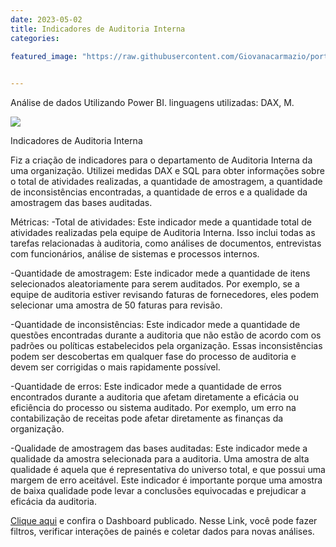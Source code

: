 ```yaml
---
date: 2023-05-02
title: Indicadores de Auditoria Interna
categories:

featured_image: "https://raw.githubusercontent.com/Giovanacarmazio/portifolio/main/images/Indicadores%20Auditoria.jpg"

 
---
```



Análise de dados Utilizando Power BI. linguagens utilizadas: DAX, M.



![](https://raw.githubusercontent.com/Giovanacarmazio/portifolio/main/images/An%C3%A1lise%20de%20Performance%20Maven%20Market_page-0001.jpg)

Indicadores de Auditoria Interna

Fiz a criação de indicadores para o departamento de Auditoria Interna da uma organização. Utilizei medidas DAX e SQL para obter informações sobre o total de atividades realizadas, a quantidade de amostragem, a quantidade de inconsistências encontradas, a quantidade de erros e a qualidade da amostragem das bases auditadas. 

Métricas:
-Total de atividades: Este indicador mede a quantidade total de atividades realizadas pela equipe de Auditoria Interna. Isso inclui todas as tarefas relacionadas à auditoria, como análises de documentos, entrevistas com funcionários, análise de sistemas e processos internos.

-Quantidade de amostragem: Este indicador mede a quantidade de itens selecionados aleatoriamente para serem auditados. Por exemplo, se a equipe de auditoria estiver revisando faturas de fornecedores, eles podem selecionar uma amostra de 50 faturas para revisão.

-Quantidade de inconsistências: Este indicador mede a quantidade de questões encontradas durante a auditoria que não estão de acordo com os padrões ou políticas estabelecidos pela organização. Essas inconsistências podem ser descobertas em qualquer fase do processo de auditoria e devem ser corrigidas o mais rapidamente possível.

-Quantidade de erros: Este indicador mede a quantidade de erros encontrados durante a auditoria que afetam diretamente a eficácia ou eficiência do processo ou sistema auditado. Por exemplo, um erro na contabilização de receitas pode afetar diretamente as finanças da organização.

-Qualidade de amostragem das bases auditadas: Este indicador mede a qualidade da amostra selecionada para a auditoria. Uma amostra de alta qualidade é aquela que é representativa do universo total, e que possui uma margem de erro aceitável. Este indicador é importante porque uma amostra de baixa qualidade pode levar a conclusões equivocadas e prejudicar a eficácia da auditoria.


<a href="https://app.powerbi.com/view?r=eyJrIjoiN2Y4NTM4YTMtNGEzYi00ZjlkLTgyMDAtOGQ1NGY4ZGFkZDJlIiwidCI6ImU5YzYxMzhlLTQyZmUtNGM3MS1iMWFkLTc1ZjA1NTdiOWI0NSJ9">Clique aqui</a> e confira o Dashboard publicado.
Nesse Link, você pode fazer filtros, verificar interações de painés e coletar dados para novas análises.
